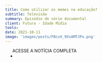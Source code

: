 ```yaml
---
title: Como utilizar os memes na educação?
subtitle: Televisão
summary: Episódio de série documental
client: Futura - Idade Mídia
tools: 
date: 2021-10-11
image: 'images/posts/FBcvX_9XsAMTJPo.png'
---
```




<div class="post__share"><ul class="share__list list-reset">ACESSE A NOTÍCIA COMPLETA<li class="share__item" style="margin-left: 10px"><a class="share__link share__facebook" style="background: #fa5657" href="https://canaisglobo.globo.com/assistir/futura/idade-midia/v/9936591/?utm_source=facebook&utm_term=memesv" 
onclick=window.open(this.href, 'pop-up', 'left=20,top=20,width=500,height=500,toolbar=1,resizable=0'); return false;" title="Link" rel="nofollow"><i class="fa-solid fa-link"></i></a></li></ul></div>
<!-- <div class="gallery-box"><div class="gallery"><img src="/clipping/images/example-1.jpg" loading="lazy" alt="Project"><img src="/clipping/images/example-2.jpg" loading="lazy" alt="Project"></div><em>Gallery / <a href="https://www.freepik.com/" target="_blank">Freepic</a></em></div> -->
